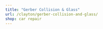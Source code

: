 ```yaml
---
title: "Gerber Collision & Glass"
url: /clayton/gerber-collision-and-glass/
shop: car repair
---
```

